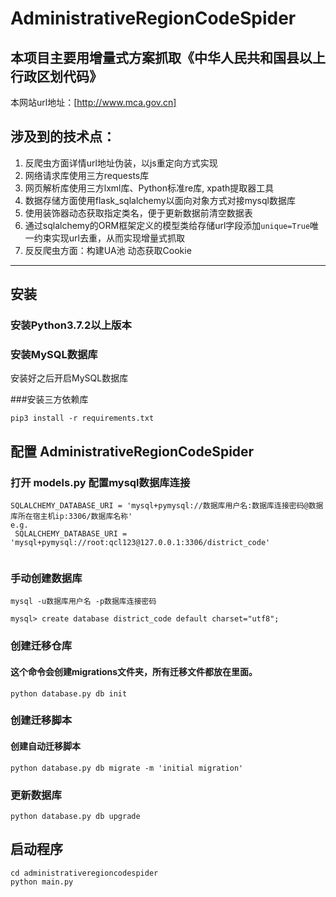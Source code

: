 # AdministrativeRegionCodeSpider

##  本项目主要用增量式方案抓取《中华人民共和国县以上行政区划代码》
本网站url地址：[http://www.mca.gov.cn]

## 涉及到的技术点：
1. 反爬虫方面详情url地址伪装，以js重定向方式实现
2. 网络请求库使用三方requests库
3. 网页解析库使用三方lxml库、Python标准re库, xpath提取器工具
4. 数据存储方面使用flask_sqlalchemy以面向对象方式对接mysql数据库
5. 使用装饰器动态获取指定类名，便于更新数据前清空数据表
6. 通过sqlalchemy的ORM框架定义的模型类给存储url字段添加`unique=True`唯一约束实现url去重，从而实现增量式抓取
7. 反反爬虫方面：构建UA池  动态获取Cookie

--------
## 安装

### 安装Python3.7.2以上版本

### 安装MySQL数据库
安装好之后开启MySQL数据库

###安装三方依赖库

```
pip3 install -r requirements.txt
```

## 配置 AdministrativeRegionCodeSpider
### 打开 models.py 配置mysql数据库连接
```
SQLALCHEMY_DATABASE_URI = 'mysql+pymysql://数据库用户名:数据库连接密码@数据库所在宿主机ip:3306/数据库名称'
e.g.
 SQLALCHEMY_DATABASE_URI = 'mysql+pymysql://root:qcl123@127.0.0.1:3306/district_code'
 
```
### 手动创建数据库
```
mysql -u数据库用户名 -p数据库连接密码

mysql> create database district_code default charset="utf8";

```
### 创建迁移仓库
#### 这个命令会创建migrations文件夹，所有迁移文件都放在里面。
```
python database.py db init
```
### 创建迁移脚本
#### 创建自动迁移脚本
```
python database.py db migrate -m 'initial migration'
```

### 更新数据库
```
python database.py db upgrade
```

## 启动程序
```
cd administrativeregioncodespider
python main.py
```





